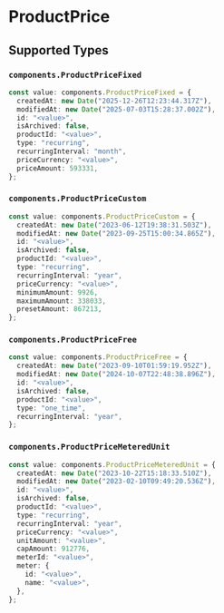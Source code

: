 # ProductPrice


## Supported Types

### `components.ProductPriceFixed`

```typescript
const value: components.ProductPriceFixed = {
  createdAt: new Date("2025-12-26T12:23:44.317Z"),
  modifiedAt: new Date("2025-07-03T15:28:37.002Z"),
  id: "<value>",
  isArchived: false,
  productId: "<value>",
  type: "recurring",
  recurringInterval: "month",
  priceCurrency: "<value>",
  priceAmount: 593331,
};
```

### `components.ProductPriceCustom`

```typescript
const value: components.ProductPriceCustom = {
  createdAt: new Date("2023-06-12T19:38:31.503Z"),
  modifiedAt: new Date("2023-09-25T15:00:34.865Z"),
  id: "<value>",
  isArchived: false,
  productId: "<value>",
  type: "recurring",
  recurringInterval: "year",
  priceCurrency: "<value>",
  minimumAmount: 9926,
  maximumAmount: 338033,
  presetAmount: 867213,
};
```

### `components.ProductPriceFree`

```typescript
const value: components.ProductPriceFree = {
  createdAt: new Date("2023-09-10T01:59:19.952Z"),
  modifiedAt: new Date("2024-10-07T22:48:38.896Z"),
  id: "<value>",
  isArchived: false,
  productId: "<value>",
  type: "one_time",
  recurringInterval: "year",
};
```

### `components.ProductPriceMeteredUnit`

```typescript
const value: components.ProductPriceMeteredUnit = {
  createdAt: new Date("2023-10-22T15:18:33.510Z"),
  modifiedAt: new Date("2023-02-10T09:49:20.536Z"),
  id: "<value>",
  isArchived: false,
  productId: "<value>",
  type: "recurring",
  recurringInterval: "year",
  priceCurrency: "<value>",
  unitAmount: "<value>",
  capAmount: 912776,
  meterId: "<value>",
  meter: {
    id: "<value>",
    name: "<value>",
  },
};
```

